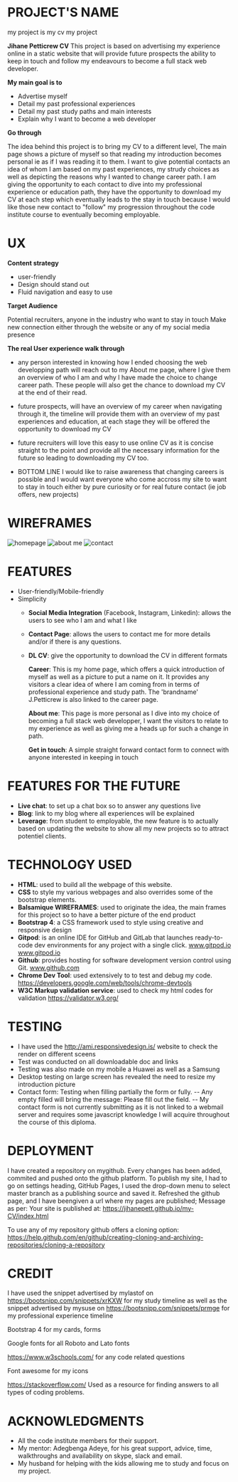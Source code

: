 # PROJECT'S NAME
my project is my cv
my project


  **Jihane Petticrew CV**
This project is based on advertising my experience online in a static website that will provide
future prospects the ability to keep in touch and follow my endeavours to become a full stack web developer.

  **My main goal is to**
  
  * Advertise myself
  * Detail my past professional experiences
  * Detail my past study paths and main interests
  * Explain why I want to become a web developer

 **Go through**

The idea behind this project is to bring my CV to a different level,
The main page shows a picture of myself so that reading my introduction
becomes personal ie as if I was reading it to them. 
I want to give potential contacts an idea of whom I am based on my past experiences,
my strudy choices as well as depicting the reasons why I wanted to
change career path.
I am giving the opportunity to each contact to dive into my professional experience
or education path, they have the opportunity to download my CV at
each step which eventually leads to the stay in touch because I would like
those new contact to "follow" my progression throughout the code institute course
to eventually becoming employable.

# UX

  **Content strategy**

  * user-friendly
  * Design should stand out
  * Fluid navigation and easy to use

 **Target Audience**

Potential recruiters, anyone in the industry who want to stay 
in touch
Make new connection either through the website or any of my social media
presence

 **The real User experience walk through**

  * any person interested in knowing how I ended choosing the web developping path will reach out to my About me page, where
  I give them an overview of who I am and why I have made the choice to change career path. These people will also 
  get the chance to download my CV at the end of their read.

  * future prospects, will have an overview of my career when navigating through it, the timeline will provide them with
  an overview of my past experiences and education, at each stage they will be offered the opportunity to download my CV

  * future recruiters will love this easy to use online CV as it is concise straight to the point and provide all the necessary
  information for the future so leading to downloading my CV too.

  * BOTTOM LINE I would like to raise awareness that changing careers is possible and I would want everyone who come accross my site
  to want to stay in touch either by pure curiosity or for real future contact (ie job offers, new projects)


# WIREFRAMES

![homepage](/assets/images/wireframes/index.png)
![about me](/assets/images/wireframes/About-me.png)
![contact](/assets/images/wireframes/Contact-me.png)

# FEATURES

  * User-friendly/Mobile-friendly
  * Simplicity
    * __Social Media Integration__ (Facebook, Instagram, Linkedin): allows the users to see who I am and what I like
    * __Contact Page__: allows the users to contact me for more details and/or if there is any questions.
    * __DL CV__: give the opportunity to download the CV in different formats

        **Career**: 
        This is my home page, which offers a quick introduction of myself as well as a picture to put a name on it.
        It provides any visitors a clear idea of where I am coming from in terms of professional experience and study path.
        The 'brandname' J.Petticrew is also linked to the career page.

        **About me**:
        This page is more personal as I dive into my choice of becoming a full stack web developper, I want the visitors to relate
        to my experience as well as giving me a heads up for such a change in path.

        **Get in touch**:
        A simple straight forward contact form to connect with anyone interested in keeping in touch

# FEATURES FOR THE FUTURE

   * __Live chat__: to set up a chat box so to answer any questions live
   * __Blog__: link to my blog where all experiences will be explained
   * __Leverage__: from student to employable, the new feature is to actually based on updating the website to show all my new projects so to
   attract potentiel clients.

# TECHNOLOGY USED

* __HTML__: used to build all the webpage of this website.
* __CSS__ to style my various webpages and also overrides some of the bootstrap elements.
* __Balsamique WIREFRAMES__: used to originate the idea, the main frames for this project so to have a better picture of the end product
* __Bootstrap 4__: a CSS framework used to style using creative and responsive design
* __Gitpod__: is an online IDE for GitHub and GitLab that launches ready-to-code dev environments for any project with a single click. www.gitpod.io
www.gitpod.io
* __Github__: provides hosting for software development version control using Git. www.github.com
* __Chrome Dev Tool__: used extensively to to test and debug my code. https://developers.google.com/web/tools/chrome-devtools
* __W3C Markup validation service__: used to check my html codes for validation https://validator.w3.org/ 

# TESTING

* I have used the http://ami.responsivedesign.is/  website to check the render on different sceens
* Test was conducted on all downloadable doc and links
* Testing was also made on my mobile a Huawei as well as a Samsung
* Desktop testing on large screen has revealed the need to resize my introduction picture
* Contact form: Testing when filling partially the form or fully.
    -- Any empty filled will bring the message: Please fill out the field.
    -- My contact form is not currently submitting as it is not linked to a webmail server and requires some javascript knowledge I will acquire throughout the course of this diploma.

# DEPLOYMENT

I have created a repository on mygithub. Every changes has been added, commited and pushed onto the github platform.
To publish my site, I had to go on settings  heading, GitHub Pages, I used the drop-down menu to select master 
branch as a publishing source and saved it. Refreshed the github page, and I have beengiven a url 
where my pages are published;
Message as per: Your site is published at:
https://jihanepett.github.io/my-CV/index.html

To use any of my repository github offers a cloning option: https://help.github.com/en/github/creating-cloning-and-archiving-repositories/cloning-a-repository

# CREDIT

I have used the snippet advertised by mylastof on https://bootsnipp.com/snippets/xrKXW for my study timeline
as well as the snippet advertised by mysuse on https://bootsnipp.com/snippets/prmge for my professional experience timeline

Bootstrap 4 for my cards, forms 

Google fonts for all Roboto and Lato fonts

https://www.w3schools.com/ for any code related questions

Font awesome for my icons

https://stackoverflow.com/ Used as a resource for finding answers to all types of coding problems.


# ACKNOWLEDGMENTS

* All the code institute members for their support.
* My mentor: Adegbenga Adeye, for his great support, advice, time, walkthroughs and availability on skype, slack and email.
* My husband for helping with the kids allowing me to study and focus on my project.

